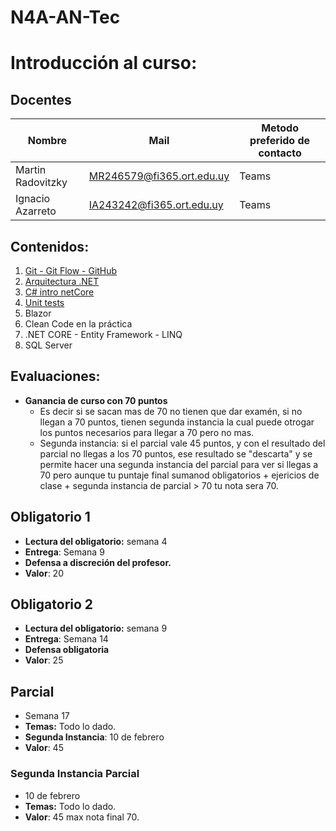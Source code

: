 # N4A-AN-Tec
# Introducción al curso:
## Docentes

| Nombre            | Mail                      | Metodo preferido de contacto |
| ----------------- | ------------------------- | ---------------------------- |
| Martin Radovitzky | MR246579@fi365.ort.edu.uy | Teams                        |
| Ignacio Azarreto  | IA243242@fi365.ort.edu.uy | Teams                        |

## Contenidos:
1. [Git - Git Flow - GitHub](docs/git.md)
2. [Arquitectura .NET](docs/arquitecutra-.net.md)
3. [C# intro netCore](docs/introducción-netCore.md)
4. [Unit tests](docs/unit-tests.md) 
5. Blazor
6. Clean Code en la práctica
7. .NET CORE - Entity Framework - LINQ
8. SQL Server
## Evaluaciones:
- **Ganancia de curso con  70 puntos** 
	- Es decir si se sacan mas de 70 no tienen que dar examén, si no llegan a 70 puntos, tienen segunda instancia la cual puede otrogar los puntos necesarios para llegar a 70 pero no mas. 
	- Segunda instancia: si el parcial vale 45 puntos, y  con el resultado del parcial no llegas a los 70 puntos, ese resultado se "descarta" y se permite hacer una segunda instancia del parcial para ver si llegas a 70 pero aunque tu puntaje final sumanod obligatorios + ejericios de clase + segunda instancia de parcial > 70 tu nota sera 70.
## Obligatorio 1
- **Lectura del obligatorio:** semana 4
- **Entrega**: Semana 9
- **Defensa a discreción del profesor.**
- **Valor**: 20
## Obligatorio 2
- **Lectura del obligatorio:** semana 9
- **Entrega**: Semana 14
- **Defensa obligatoria**
- **Valor**: 25 
## Parcial
- Semana 17
- **Temas:** Todo lo dado.
- **Segunda Instancia**: 10 de febrero
- **Valor**:  45
### Segunda Instancia Parcial
- 10 de febrero
- **Temas:** Todo lo dado.
- **Valor**:  45 max nota final 70.
